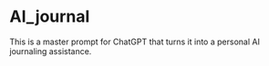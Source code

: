 # AI_journal
This is a master prompt for ChatGPT that turns it into a personal AI journaling assistance. 
